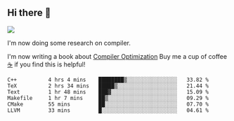 


<!--
**liusy58/liusy58** is a ✨ _special_ ✨ repository because its `README.md` (this file) appears on your GitHub profile.

Here are some ideas to get you started:

- 🔭 I’m currently working on ...
- 🌱 I’m currently learning ...
- 👯 I’m looking to collaborate on ...
- 🤔 I’m looking for help with ...
- 💬 Ask me about ...
- 📫 How to reach me: ...
- 😄 Pronouns: ...
- ⚡ Fun fact: ...
-->
<!--
![](https://komarev.com/ghpvc/?username=liusy58&color=brightgreen&label=PROFILE+VIEWS)




- 🔭 I’m currently working on my .
- 📫 How to reach me:plz contact me by [email](liusy58@,ail2.sysu.edu.cn) or WeChat(LIUSIYU_58)
- 🏫 I'm an undergraduate in Sun-Yat-sen University majoring in the computer science. Expected to graduate in Spring 2021.
- 👯 I'm now interested in System such as OS, Compiler and Database. 
- 🤔 I’m looking for help with Database System.
-->

## Hi there 👋
![](https://komarev.com/ghpvc/?username=liusy58&color=brightgreen&label=PROFILE+VIEWS)



I'm now doing some research on compiler.

I'm now writing a book about [Compiler Optimization](https://github.com/liusy58/CompilerNotes) Buy me a cup of coffee [☕️](https://user-images.githubusercontent.com/45984215/202376581-4837a283-4812-4063-82bc-cc9c3101d3a5.jpg) if you find this is helpful!


 <!--START_SECTION:waka-->

```text
C++          4 hrs 4 mins    ████████▒░░░░░░░░░░░░░░░░   33.82 %
TeX          2 hrs 34 mins   █████▒░░░░░░░░░░░░░░░░░░░   21.44 %
Text         1 hr 48 mins    ███▓░░░░░░░░░░░░░░░░░░░░░   15.09 %
Makefile     1 hr 7 mins     ██▒░░░░░░░░░░░░░░░░░░░░░░   09.29 %
CMake        55 mins         ██░░░░░░░░░░░░░░░░░░░░░░░   07.70 %
LLVM         33 mins         █░░░░░░░░░░░░░░░░░░░░░░░░   04.61 %
```

<!--END_SECTION:waka-->
